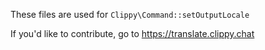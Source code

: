 These files are used for `Clippy\Command::setOutputLocale`

If you'd like to contribute, go to https://translate.clippy.chat
